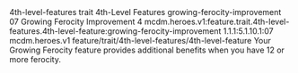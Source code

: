 <ability>
  <metadata>
    <class>4th-level-features</class>
    <feature_type>trait</feature_type>
    <file_dpath>4th-Level Features</file_dpath>
    <item_id>growing-ferocity-improvement</item_id>
    <item_index>07</item_index>
    <item_name>Growing Ferocity Improvement</item_name>
    <level>4</level>
    <scc>mcdm.heroes.v1:feature.trait.4th-level-features.4th-level-feature:growing-ferocity-improvement</scc>
    <scdc>1.1.1:5.1.10.1:07</scdc>
    <source>mcdm.heroes.v1</source>
    <type>feature/trait/4th-level-features/4th-level-feature</type>
  </metadata>
  <effects>
    <effect type="mundane">Your Growing Ferocity feature provides additional benefits when you have 12 or more ferocity.</effect>
  </effects>
</ability>
